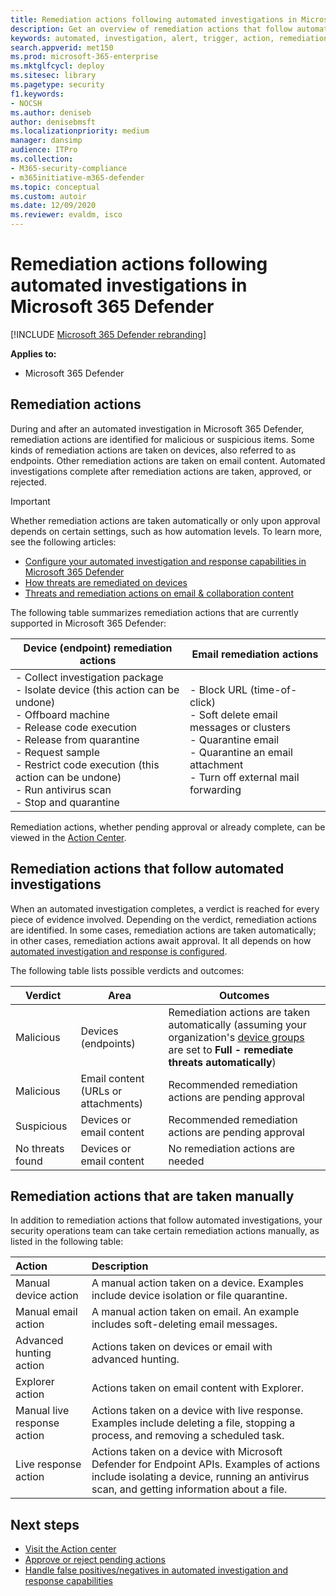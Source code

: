 ```yaml
---
title: Remediation actions following automated investigations in Microsoft 365 Defender 
description: Get an overview of remediation actions that follow automated investigations in Microsoft 365 Defender
keywords: automated, investigation, alert, trigger, action, remediation
search.appverid: met150
ms.prod: microsoft-365-enterprise
ms.mktglfcycl: deploy
ms.sitesec: library
ms.pagetype: security
f1.keywords:
- NOCSH
ms.author: deniseb
author: denisebmsft
ms.localizationpriority: medium
manager: dansimp
audience: ITPro
ms.collection: 
- M365-security-compliance 
- m365initiative-m365-defender 
ms.topic: conceptual
ms.custom: autoir
ms.date: 12/09/2020 
ms.reviewer: evaldm, isco
---
```


# Remediation actions following automated investigations in Microsoft 365 Defender

[!INCLUDE [Microsoft 365 Defender rebranding](../includes/microsoft-defender.md)]


**Applies to:**
- Microsoft 365 Defender

## Remediation actions

During and after an automated investigation in Microsoft 365 Defender, remediation actions are identified for malicious or suspicious items. Some kinds of remediation actions are taken on devices, also referred to as endpoints. Other remediation actions are taken on email content. Automated investigations complete after remediation actions are taken, approved, or rejected.

> [!IMPORTANT]
> Whether remediation actions are taken automatically or only upon approval depends on certain settings, such as how automation levels. To learn more, see the following articles:
> - [Configure your automated investigation and response capabilities in Microsoft 365 Defender](mtp-configure-auto-investigation-response.md)
> - [How threats are remediated on devices](https://docs.microsoft.com/windows/security/threat-protection/microsoft-defender-atp/automated-investigations)
> - [Threats and remediation actions on email & collaboration content](https://docs.microsoft.com/microsoft-365/security/office-365-security/air-remediation-actions#threats-and-remediation-actions)

The following table summarizes remediation actions that are currently supported in Microsoft 365 Defender: 

|Device (endpoint) remediation actions  |Email remediation actions  |
|---------|---------|
|- Collect investigation package <br/>- Isolate device (this action can be undone)<br/>- Offboard machine <br/>- Release code execution <br/>- Release from quarantine <br/>- Request sample <br/>- Restrict code execution (this action can be undone) <br/>- Run antivirus scan <br/>- Stop and quarantine      |- Block URL (time-of-click)<br/>- Soft delete email messages or clusters<br/>- Quarantine email<br/>- Quarantine an email attachment<br/>- Turn off external mail forwarding          |

Remediation actions, whether pending approval or already complete, can be viewed in the [Action Center](https://docs.microsoft.com/microsoft-365/security/mtp/mtp-action-center).

## Remediation actions that follow automated investigations

When an automated investigation completes, a verdict is reached for every piece of evidence involved. Depending on the verdict, remediation actions are identified. In some cases, remediation actions are taken automatically; in other cases, remediation actions await approval. It all depends on how [automated investigation and response is configured](mtp-configure-auto-investigation-response.md).

The following table lists possible verdicts and outcomes:

| Verdict    | Area    | Outcomes|
|------|------|------|
| Malicious    | Devices (endpoints)    | Remediation actions are taken automatically (assuming your organization's [device groups](mtp-configure-auto-investigation-response.md#review-or-change-the-automation-level-for-device-groups) are set to **Full - remediate threats automatically**)|
| Malicious    | Email content (URLs or attachments) | Recommended remediation actions are pending approval|
| Suspicious    | Devices or email content | Recommended remediation actions are pending approval|
| No threats found    | Devices or email content    | No remediation actions are needed|


## Remediation actions that are taken manually

In addition to remediation actions that follow automated investigations, your security operations team can take certain remediation actions manually, as listed in the following table:

| Action | Description |
|:---|:---|
| Manual device action | A manual action taken on a device. Examples include device isolation or file quarantine. |
| Manual email action | A manual action taken on email. An example includes soft-deleting email messages. |
| Advanced hunting action | Actions taken on devices or email with advanced hunting. |
| Explorer action | Actions taken on email content with Explorer. |
| Manual live response action | Actions taken on a device with live response. Examples include deleting a file, stopping a process, and removing a scheduled task. |
| Live response action | Actions taken on a device with Microsoft Defender for Endpoint APIs. Examples of actions include isolating a device, running an antivirus scan, and getting information about a file. |


## Next steps

- [Visit the Action center](https://docs.microsoft.com/microsoft-365/security/mtp/mtp-action-center)
- [Approve or reject pending actions](https://docs.microsoft.com/microsoft-365/security/mtp/mtp-autoir-actions)
- [Handle false positives/negatives in automated investigation and response capabilities](mtp-autoir-report-false-positives-negatives.md)
